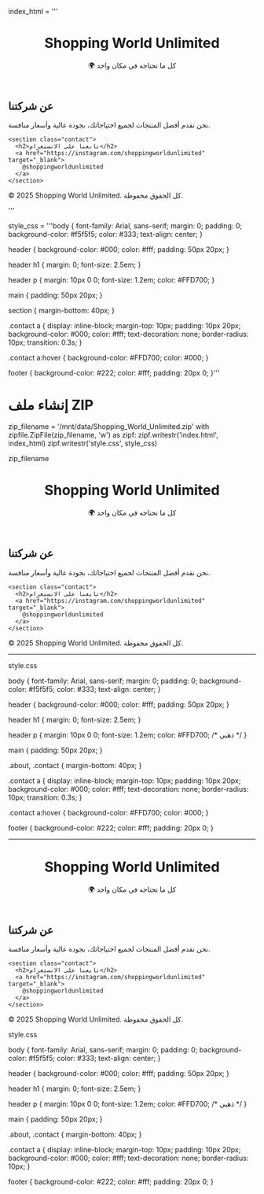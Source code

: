 index_html = '''<!DOCTYPE html>
<html lang="ar">
<head>
  <meta charset="UTF-8">
  <meta name="viewport" content="width=device-width, initial-scale=1.0">
  <title>Shopping World Unlimited</title>
  <link rel="stylesheet" href="style.css">
</head>
<body>
  <header>
    <h1>Shopping World Unlimited</h1>
    <p>🌍 كل ما تحتاجه في مكان واحد</p>
  </header>

  <main>
    <section class="about">
      <h2>عن شركتنا</h2>
      <p>نحن نقدم أفضل المنتجات لجميع احتياجاتك، بجودة عالية وأسعار منافسة.</p>
    </section>

    <section class="contact">
      <h2>تابعنا على الانستغرام</h2>
      <a href="https://instagram.com/shoppingworldunlimited" target="_blank">
        @shoppingworldunlimited
      </a>
    </section>
  </main>

  <footer>
    <p>© 2025 Shopping World Unlimited. كل الحقوق محفوظة.</p>
  </footer>
</body>
</html>'''

style_css = '''body {
  font-family: Arial, sans-serif;
  margin: 0;
  padding: 0;
  background-color: #f5f5f5;
  color: #333;
  text-align: center;
}

header {
  background-color: #000;
  color: #fff;
  padding: 50px 20px;
}

header h1 {
  margin: 0;
  font-size: 2.5em;
}

header p {
  margin: 10px 0 0;
  font-size: 1.2em;
  color: #FFD700;
}

main {
  padding: 50px 20px;
}

section {
  margin-bottom: 40px;
}

.contact a {
  display: inline-block;
  margin-top: 10px;
  padding: 10px 20px;
  background-color: #000;
  color: #fff;
  text-decoration: none;
  border-radius: 10px;
  transition: 0.3s;
}

.contact a:hover {
  background-color: #FFD700;
  color: #000;
}

footer {
  background-color: #222;
  color: #fff;
  padding: 20px 0;
}'''

# إنشاء ملف ZIP
zip_filename = '/mnt/data/Shopping_World_Unlimited.zip'
with zipfile.ZipFile(zip_filename, 'w') as zipf:
    zipf.writestr('index.html', index_html)
    zipf.writestr('style.css', style_css)

zip_filename<!DOCTYPE html>
<html lang="ar">
<head>
  <meta charset="UTF-8">
  <meta name="viewport" content="width=device-width, initial-scale=1.0">
  <title>Shopping World Unlimited</title>
  <link rel="stylesheet" href="style.css">
</head>
<body>
  <header>
    <h1>Shopping World Unlimited</h1>
    <p>🌍 كل ما تحتاجه في مكان واحد</p>
  </header>

  <main>
    <section class="about">
      <h2>عن شركتنا</h2>
      <p>نحن نقدم أفضل المنتجات لجميع احتياجاتك، بجودة عالية وأسعار منافسة.</p>
    </section>

    <section class="contact">
      <h2>تابعنا على الانستغرام</h2>
      <a href="https://instagram.com/shoppingworldunlimited" target="_blank">
        @shoppingworldunlimited
      </a>
    </section>
  </main>

  <footer>
    <p>© 2025 Shopping World Unlimited. كل الحقوق محفوظة.</p>
  </footer>
</body>
</html>


---

style.css

body {
  font-family: Arial, sans-serif;
  margin: 0;
  padding: 0;
  background-color: #f5f5f5;
  color: #333;
  text-align: center;
}

header {
  background-color: #000;
  color: #fff;
  padding: 50px 20px;
}

header h1 {
  margin: 0;
  font-size: 2.5em;
}

header p {
  margin: 10px 0 0;
  font-size: 1.2em;
  color: #FFD700; /* ذهبي */
}

main {
  padding: 50px 20px;
}

.about, .contact {
  margin-bottom: 40px;
}

.contact a {
  display: inline-block;
  margin-top: 10px;
  padding: 10px 20px;
  background-color: #000;
  color: #fff;
  text-decoration: none;
  border-radius: 10px;
  transition: 0.3s;
}

.contact a:hover {
  background-color: #FFD700;
  color: #000;
}

footer {
  background-color: #222;
  color: #fff;
  padding: 20px 0;
}


---
<!DOCTYPE html>
<html lang="ar">
<head>
  <meta charset="UTF-8">
  <meta name="viewport" content="width=device-width, initial-scale=1.0">
  <title>Shopping World Unlimited</title>
  <link rel="stylesheet" href="style.css">
</head>
<body>
  <header>
    <h1>Shopping World Unlimited</h1>
    <p>🌍 كل ما تحتاجه في مكان واحد</p>
  </header>

  <main>
    <section class="about">
      <h2>عن شركتنا</h2>
      <p>نحن نقدم أفضل المنتجات لجميع احتياجاتك، بجودة عالية وأسعار منافسة.</p>
    </section>

    <section class="contact">
      <h2>تابعنا على الانستغرام</h2>
      <a href="https://instagram.com/shoppingworldunlimited" target="_blank">
        @shoppingworldunlimited
      </a>
    </section>
  </main>

  <footer>
    <p>© 2025 Shopping World Unlimited. كل الحقوق محفوظة.</p>
  </footer>
</body>
</html>

style.css

body {
  font-family: Arial, sans-serif;
  margin: 0;
  padding: 0;
  background-color: #f5f5f5;
  color: #333;
  text-align: center;
}

header {
  background-color: #000;
  color: #fff;
  padding: 50px 20px;
}

header h1 {
  margin: 0;
  font-size: 2.5em;
}

header p {
  margin: 10px 0 0;
  font-size: 1.2em;
  color: #FFD700; /* ذهبي */
}

main {
  padding: 50px 20px;
}

.about, .contact {
  margin-bottom: 40px;
}

.contact a {
  display: inline-block;
  margin-top: 10px;
  padding: 10px 20px;
  background-color: #000;
  color: #fff;
  text-decoration: none;
  border-radius: 10px;
}

footer {
  background-color: #222;
  color: #fff;
  padding: 20px 0;
}

